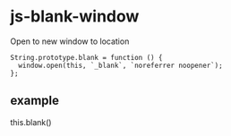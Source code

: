 # js-blank-window
Open to new window to location

```
String.prototype.blank = function () {
  window.open(this, `_blank`, `noreferrer noopener`);
};
```

## example
this.blank()
